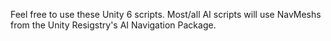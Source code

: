 Feel free to use these Unity 6 scripts. Most/all AI scripts will use NavMeshs from the Unity Resigstry's AI Navigation Package.

